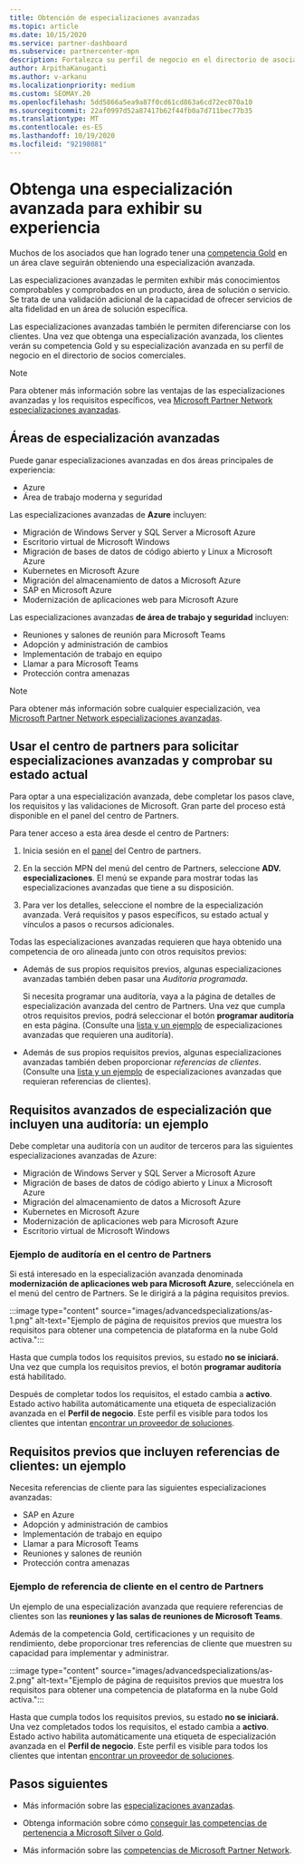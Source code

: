 ```yaml
---
title: Obtención de especializaciones avanzadas
ms.topic: article
ms.date: 10/15/2020
ms.service: partner-dashboard
ms.subservice: partnercenter-mpn
description: Fortalezca su perfil de negocio en el directorio de asociados de Microsoft. Obtenga información sobre cómo ganar especializaciones avanzadas junto con sus competencias Gold y Silver.
author: ArpithaKanuganti
ms.author: v-arkanu
ms.localizationpriority: medium
ms.custom: SEOMAY.20
ms.openlocfilehash: 5dd5866a5ea9a87f0cd61cd863a6cd72ec070a10
ms.sourcegitcommit: 22af0997d52a87417b62f44fb0a7d711bec77b35
ms.translationtype: MT
ms.contentlocale: es-ES
ms.lasthandoff: 10/19/2020
ms.locfileid: "92198081"
---
```

# <a name="earn-an-advanced-specialization-to-showcase-expertise"></a>Obtenga una especialización avanzada para exhibir su experiencia

Muchos de los asociados que han logrado tener una [competencia Gold](learn-about-competencies.md) en un área clave seguirán obteniendo una especialización avanzada.

Las especializaciones avanzadas le permiten exhibir más conocimientos comprobables y comprobados en un producto, área de solución o servicio. Se trata de una validación adicional de la capacidad de ofrecer servicios de alta fidelidad en un área de solución específica.

Las especializaciones avanzadas también le permiten diferenciarse con los clientes. Una vez que obtenga una especialización avanzada, los clientes verán su competencia Gold y su especialización avanzada en su perfil de negocio en el directorio de socios comerciales.

> [!NOTE]
> Para obtener más información sobre las ventajas de las especializaciones avanzadas y los requisitos específicos, vea [Microsoft Partner Network especializaciones avanzadas](https://partner.microsoft.com/membership/advanced-specialization).

## <a name="advanced-specialization-areas"></a>Áreas de especialización avanzadas

Puede ganar especializaciones avanzadas en dos áreas principales de experiencia:

- Azure
- Área de trabajo moderna y seguridad

Las especializaciones avanzadas de **Azure** incluyen:

- Migración de Windows Server y SQL Server a Microsoft Azure 
- Escritorio virtual de Microsoft Windows
- Migración de bases de datos de código abierto y Linux a Microsoft Azure
- Kubernetes en Microsoft Azure
- Migración del almacenamiento de datos a Microsoft Azure
- SAP en Microsoft Azure
- Modernización de aplicaciones web para Microsoft Azure
 
Las especializaciones avanzadas **de área de trabajo y seguridad** incluyen:

- Reuniones y salones de reunión para Microsoft Teams
- Adopción y administración de cambios
- Implementación de trabajo en equipo
- Llamar a para Microsoft Teams
- Protección contra amenazas
 
> [!NOTE]
> Para obtener más información sobre cualquier especialización, vea [Microsoft Partner Network especializaciones avanzadas](https://partner.microsoft.com/membership/advanced-specialization).

## <a name="use-partner-center-to-apply-for-advanced-specializations-and-check-their-current-status"></a>Usar el centro de partners para solicitar especializaciones avanzadas y comprobar su estado actual

Para optar a una especialización avanzada, debe completar los pasos clave, los requisitos y las validaciones de Microsoft. Gran parte del proceso está disponible en el panel del centro de Partners.

Para tener acceso a esta área desde el centro de Partners:

1. Inicia sesión en el [panel](https://partner.microsoft.com/dashboard/home) del Centro de partners.

2. En la sección MPN del menú del centro de Partners, seleccione **ADV. especializaciones**. El menú se expande para mostrar todas las especializaciones avanzadas que tiene a su disposición.

3. Para ver los detalles, seleccione el nombre de la especialización avanzada. Verá requisitos y pasos específicos, su estado actual y vínculos a pasos o recursos adicionales.

Todas las especializaciones avanzadas requieren que haya obtenido una competencia de oro alineada junto con otros requisitos previos:

- Además de sus propios requisitos previos, algunas especializaciones avanzadas también deben pasar una *Auditoría programada*.

  Si necesita programar una auditoría, vaya a la página de detalles de especialización avanzada del centro de Partners. Una vez que cumpla otros requisitos previos, podrá seleccionar el botón **programar auditoría** en esta página. (Consulte una [lista y un ejemplo](advanced-specializations.md#advanced-specialization-requirements-that-include-an-audit---an-example) de especializaciones avanzadas que requieren una auditoría).

- Además de sus propios requisitos previos, algunas especializaciones avanzadas también deben proporcionar *referencias de clientes*. (Consulte una [lista y un ejemplo](advanced-specializations.md#prerequisites-that-include-customer-references---an-example) de especializaciones avanzadas que requieran referencias de clientes).

## <a name="advanced-specialization-requirements-that-include-an-audit---an-example"></a>Requisitos avanzados de especialización que incluyen una auditoría: un ejemplo

Debe completar una auditoría con un auditor de terceros para las siguientes especializaciones avanzadas de Azure:

- Migración de Windows Server y SQL Server a Microsoft Azure
- Migración de bases de datos de código abierto y Linux a Microsoft Azure
- Migración del almacenamiento de datos a Microsoft Azure
- Kubernetes en Microsoft Azure
- Modernización de aplicaciones web para Microsoft Azure
- Escritorio virtual de Microsoft Windows

### <a name="audit-example-in-partner-center"></a>Ejemplo de auditoría en el centro de Partners

Si está interesado en la especialización avanzada denominada **modernización de aplicaciones web para Microsoft Azure**, selecciónela en el menú del centro de Partners. Se le dirigirá a la página requisitos previos.

:::image type="content" source="images/advancedspecializations/as-1.png" alt-text="Ejemplo de página de requisitos previos que muestra los requisitos para obtener una competencia de plataforma en la nube Gold activa.":::

Hasta que cumpla todos los requisitos previos, su estado **no se iniciará.**
Una vez que cumpla los requisitos previos, el botón **programar auditoría** está habilitado.

Después de completar todos los requisitos, el estado cambia a **activo**. Estado activo habilita automáticamente una etiqueta de especialización avanzada en el **Perfil de negocio**. Este perfil es visible para todos los clientes que intentan [encontrar un proveedor de soluciones](https://www.microsoft.com/solution-providers/home).

## <a name="prerequisites-that-include-customer-references---an-example"></a>Requisitos previos que incluyen referencias de clientes: un ejemplo

Necesita referencias de cliente para las siguientes especializaciones avanzadas:

- SAP en Azure
- Adopción y administración de cambios
- Implementación de trabajo en equipo
- Llamar a para Microsoft Teams
- Reuniones y salones de reunión
- Protección contra amenazas

### <a name="customer-reference-example-in-partner-center"></a>Ejemplo de referencia de cliente en el centro de Partners

Un ejemplo de una especialización avanzada que requiere referencias de clientes son las **reuniones y las salas de reuniones de Microsoft Teams**.

Además de la competencia Gold, certificaciones y un requisito de rendimiento, debe proporcionar tres referencias de cliente que muestren su capacidad para implementar y administrar.

:::image type="content" source="images/advancedspecializations/as-2.png" alt-text="Ejemplo de página de requisitos previos que muestra los requisitos para obtener una competencia de plataforma en la nube Gold activa.":::

Hasta que cumpla todos los requisitos previos, su estado **no se iniciará.** Una vez completados todos los requisitos, el estado cambia a **activo**. Estado activo habilita automáticamente una etiqueta de especialización avanzada en el **Perfil de negocio**. Este perfil es visible para todos los clientes que intentan [encontrar un proveedor de soluciones](https://www.microsoft.com/solution-providers/home).

## <a name="next-steps"></a>Pasos siguientes

- Más información sobre las [especializaciones avanzadas](https://partner.microsoft.com/membership/advanced-specialization).

- Obtenga información sobre cómo [conseguir las competencias de pertenencia a Microsoft Silver o Gold](learn-about-competencies.md).

- Más información sobre las [competencias de Microsoft Partner Network](https://partner.microsoft.com/membership/competencies).